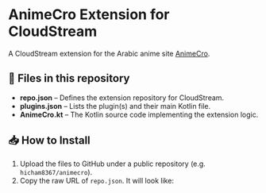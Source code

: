 # AnimeCro Extension for CloudStream

A CloudStream extension for the Arabic anime site [AnimeCro](https://web.animerco.org).

## 🚀 Files in this repository

- **repo.json** – Defines the extension repository for CloudStream.  
- **plugins.json** – Lists the plugin(s) and their main Kotlin file.  
- **AnimeCro.kt** – The Kotlin source code implementing the extension logic.

## 📥 How to Install

1. Upload the files to GitHub under a public repository (e.g. `hicham8367/animecro`).
2. Copy the raw URL of `repo.json`. It will look like:
